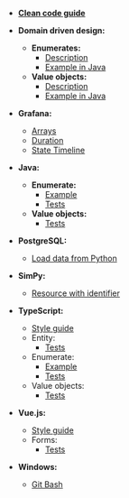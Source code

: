 - [**Clean code guide**](clean-code-guide.md)

- **Domain driven design:**
  - **Enumerates:**
    - [Description](./ddd/enumerates.md)
    - [Example in Java](./ddd/OrderStatus.java)
  - **Value objects:**
    - [Description](./ddd/value-objects.md)
    - [Example in Java](./ddd/Address.java)

- **Grafana:**
  - [Arrays](./grafana/arrays.md)
  - [Duration](./grafana/duration.md)
  - [State Timeline](./grafana/statetimeline.md)

- **Java:**
  - **Enumerate:**
    - [Example](./java/example_enumerate.md)
    - [Tests](./java/tests_enumerate.md)
  - **Value objects:**
    - [Tests](./java/tests_value-object.md)

- **PostgreSQL:**
  - [Load data from Python](./postgresql/load-data-from-python.md)

- **SimPy:**
  - [Resource with identifier](./simpy/resource-with-identifier.py)

- **TypeScript:**
  - [Style guide](./typescript/style-guide.md)
  - Entity:
    - [Tests](./typescript/tests_entity.md)
  - Enumerate:
    - [Example](./typescript/example_enumerate.md)
    - [Tests](./typescript/tests_enumerate.md)
  - Value objects:
    - [Tests](./typescript/tests_value-object.md)

- **Vue.js:**
  - [Style guide](./vue/style-guide.md)
  - Forms:
    - [Tests](./vue/tests_form.md)

- **Windows:**
  - [Git Bash](./windows/git-bash.md)